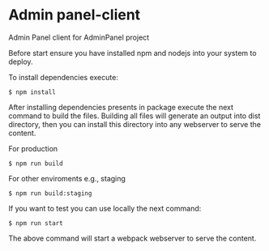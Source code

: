 # Admin panel-client

Admin Panel client for AdminPanel project

Before start ensure you have installed npm and nodejs into your system to deploy.

To install dependencies execute:

```
$ npm install
```

After installing dependencies presents in package execute the next command to
build the files. Building all files will generate an output into dist directory, then you can
install this directory into any webserver to serve the content.

For production

```
$ npm run build
```

For other enviroments e.g., staging

```
$ npm run build:staging
```

If you want to test you can use locally the next command:

```
$ npm run start
```

The above command will start a webpack webserver to serve the content.
